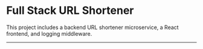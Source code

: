 # Full Stack URL Shortener

This project includes a backend URL shortener microservice, a React frontend, and logging middleware.

---
